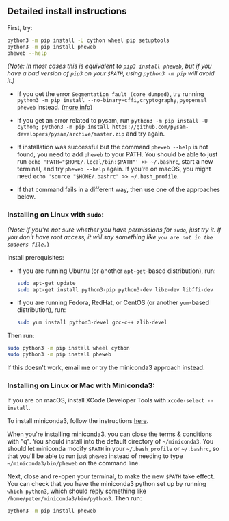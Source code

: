 ## Detailed install instructions

First, try:

```bash
python3 -m pip install -U cython wheel pip setuptools
python3 -m pip install pheweb
pheweb --help
```

*(Note: In most cases this is equivalent to `pip3 install pheweb`, but if you have a bad version of `pip3` on your `$PATH`, using `python3 -m pip` will avoid it.)*

- If you get the error `Segmentation fault (core dumped)`, try running `python3 -m pip install --no-binary=cffi,cryptography,pyopenssl pheweb` instead. ([more info](https://github.com/pypa/pip/issues/5366))

- If you get an error related to pysam, run `python3 -m pip install -U cython; python3 -m pip install https://github.com/pysam-developers/pysam/archive/master.zip` and try again.

- If installation was successful but the command `pheweb --help` is not found, you need to add `pheweb` to your PATH.  You should be able to just run `echo 'PATH="$HOME/.local/bin:$PATH"' >> ~/.bashrc`, start a new terminal, and try `pheweb --help` again.  If you're on macOS, you might need `echo 'source "$HOME/.bashrc" >> ~/.bash_profile`.

- If that command fails in a different way, then use one of the approaches below.


### Installing on Linux with `sudo`:

*(Note: If you're not sure whether you have permissions for `sudo`, just try it.  If you don't have root access, it will say something like `you are not in the sudoers file.`*)

Install prerequisites:

- If you are running Ubuntu (or another `apt-get`-based distribution), run:

   ```bash
   sudo apt-get update
   sudo apt-get install python3-pip python3-dev libz-dev libffi-dev
   ```

- If you are running Fedora, RedHat, or CentOS (or another `yum`-based distribution), run:

   ```bash
   sudo yum install python3-devel gcc-c++ zlib-devel
   ```

Then run:

```bash
sudo python3 -m pip install wheel cython
sudo python3 -m pip install pheweb
```

If this doesn't work, email me or try the miniconda3 approach instead.


### Installing on Linux or Mac with Miniconda3:

If you are on macOS, install XCode Developer Tools with `xcode-select --install`.

To install miniconda3, follow the instructions [here](https://docs.conda.io/projects/conda/en/latest/user-guide/install/).

When you're installing miniconda3, you can close the terms & conditions with "q".
You should install into the default directory of `~/miniconda3`.
You should let miniconda modify `$PATH` in your `~/.bash_profile` or `~/.bashrc`, so that you'll be able to run just `pheweb` instead of needing to type `~/miniconda3/bin/pheweb` on the command line.

Next, close and re-open your terminal, to make the new `$PATH` take effect.
You can check that you have the miniconda3 python set up by running `which python3`, which should reply something like `/home/peter/miniconda3/bin/python3`.
Then run:

```bash
python3 -m pip install pheweb
```
